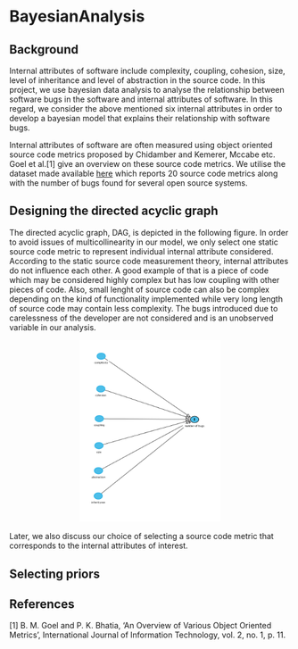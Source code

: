 # BayesianAnalysis
## Background
Internal attributes of software include complexity, coupling, cohesion, size, level of inheritance and level of abstraction in the source code. In this project, we use bayesian data analysis to analyse the relationship between software bugs in the software and internal attributes of software. In this regard, we consider the above mentioned six internal attributes in order to develop a bayesian model that explains their relationship with software bugs.

Internal attributes of software are often measured using object oriented source code metrics proposed by Chidamber and Kemerer, Mccabe etc. Goel et al.[1] give an overview on these source code metrics. We utilise the dataset made available [here](https://figshare.com/articles/dataset/Software_Defect_Prediction_Dataset/13536506) which reports 20 source code metrics along with the number of bugs found for several open source systems.

## Designing the directed acyclic graph
The directed acyclic graph, DAG, is depicted in the following figure. In order to avoid issues of multicollinearity in our model, we only select one static source code metric to represent individual internal attribute considered. According to the static source code measurement theory, internal attributes do not influence each other. A good example of that is a piece of code which may be considered highly complex but has low coupling with other pieces of code. Also, small lenght of source code can also be complex depending on the kind of functionality implemented while very long length of source code may contain less complexity. The bugs introduced due to carelessness of the developer are not considered and is an unobserved variable in our analysis.     

<p align="center">
  <img src="Images/DAGv1.png" width=50% height=50% title="DAG: internal attributes software bugs">
</p>
Later, we also discuss our choice of selecting a source code metric that corresponds to the internal attributes of interest.

## Selecting priors











## References
[1] B. M. Goel and P. K. Bhatia, ‘An Overview of Various Object Oriented Metrics’, International Journal of Information Technology, vol. 2, no. 1, p. 11.
